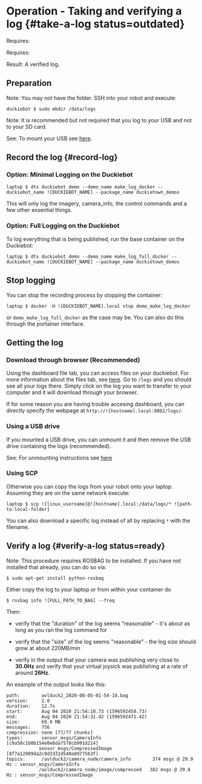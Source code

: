 # Operation - Taking and verifying a log {#take-a-log status=outdated}

<div class='requirements' markdown='1'>

Requires: [](#rc-control)

Requires: [](#read-camera-data)

Result: A verified log.

</div>

## Preparation

Note: You may not have the folder. SSH into your robot and execute:

    duckiebot $ sudo mkdir /data/logs

Note: It is recommended but not required that you log to your USB and not to your SD card.

See: To mount your USB see [here](+software_reference#mounting-usb).

## Record the log {#record-log}

### Option: Minimal Logging on the Duckiebot

    laptop $ dts duckiebot demo --demo_name make_log_docker --duckiebot_name ![DUCKIEBOT_NAME] --package_name duckietown_demos

This will only log the imagery, camera_info, the control commands and a few other essential things.

### Option: Full Logging on the Duckiebot

To log everything that is being published, run the base container on the Duckiebot:

    laptop $ dts duckiebot demo --demo_name make_log_full_docker --duckiebot_name ![DUCKIEBOT_NAME] --package_name duckietown_demos

## Stop logging

You can stop the recording process by stopping the container:

    laptop $ docker -H ![DUCKIEBOT_NAME].local stop demo_make_log_docker

or `demo_make_log_full_docker` as the case may be. You can also do this through the portainer interface.

## Getting the log

### Download through browser (Recommended)

Using the dashboard file tab, you can access files on your duckiebot. For more information about the files tab, see [here](#dashboard-tutorial-files). Go to `/logs` and you should see all your logs there. Simply click on the log you want to transfer to your computer and it will download through your browser.

If for some reason you are having trouble accesing dashboard, you can directly specify the webpage at `http://![hostname].local:8082/logs/`.

### Using a USB drive

If you mounted a USB drive, you can unmount it and then remove the USB drive containing the logs (recommended).

See: For unmounting instructions see [here](+software_reference#mounting-usb)

### Using SCP

Otherwise you can copy the logs from your robot onto your laptop. Assuming they are on the same network execute:

    laptop $ scp ![linux_username]@![hostname].local:/data/logs/* ![path-to-local-folder]

You can also download a specific log instead of all by replacing `*` with the filename.

## Verify a log {#verify-a-log status=ready}

Note: This procedure requires ROSBAG to be installed. If you have not installed that already, you can do so via:

    $ sudo apt-get install python-rosbag

Either copy the log to your laptop or from within your container do

    $ rosbag info ![FULL_PATH_TO_BAG] --freq

Then:

- verify that the "duration" of the log seems "reasonable" - it's about as long as you ran the log command for

- verify that the "size" of the log seems "reasonable" - the log size should grow at about 220MB/min

- verify in the output that your camera was publishing very close to **30.0Hz** and verify that your virtual joysick was publishing at a rate of around **26Hz**.

An example of the output looks like this:

    path:        avlduck2_2020-08-05-01-54-18.bag
    version:     2.0
    duration:    12.7s
    start:       Aug 04 2020 21:54:18.73 (1596592458.73)
    end:         Aug 04 2020 21:54:31.42 (1596592471.42)
    size:        69.9 MB
    messages:    756
    compression: none [77/77 chunks]
    types:       sensor_msgs/CameraInfo      [c9a58c1b0b154e0e6da7578cb991d214]
                sensor_msgs/CompressedImage [8f7a12909da2c9d3332d540a0977563f]
    topics:      /avlduck2/camera_node/camera_info        374 msgs @ 29.9 Hz : sensor_msgs/CameraInfo     
                /avlduck2/camera_node/image/compressed   382 msgs @ 29.8 Hz : sensor_msgs/CompressedImage
